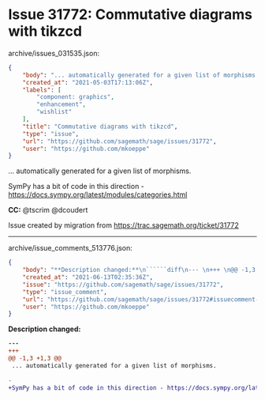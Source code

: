 # Issue 31772: Commutative diagrams with tikzcd

archive/issues_031535.json:
```json
{
    "body": "... automatically generated for a given list of morphisms.\n\nSymPy has a bit of code in this direction - https://docs.sympy.org/latest/modules/categories.html\n\n**CC:**  @tscrim @dcoudert\n\nIssue created by migration from https://trac.sagemath.org/ticket/31772\n\n",
    "created_at": "2021-05-03T17:13:06Z",
    "labels": [
        "component: graphics",
        "enhancement",
        "wishlist"
    ],
    "title": "Commutative diagrams with tikzcd",
    "type": "issue",
    "url": "https://github.com/sagemath/sage/issues/31772",
    "user": "https://github.com/mkoeppe"
}
```
... automatically generated for a given list of morphisms.

SymPy has a bit of code in this direction - https://docs.sympy.org/latest/modules/categories.html

**CC:**  @tscrim @dcoudert

Issue created by migration from https://trac.sagemath.org/ticket/31772





---

archive/issue_comments_513776.json:
```json
{
    "body": "**Description changed:**\n``````diff\n--- \n+++ \n@@ -1,3 +1,3 @@\n ... automatically generated for a given list of morphisms.\n \n-\n+SymPy has a bit of code in this direction - https://docs.sympy.org/latest/modules/categories.html\n``````\n",
    "created_at": "2021-06-13T02:35:36Z",
    "issue": "https://github.com/sagemath/sage/issues/31772",
    "type": "issue_comment",
    "url": "https://github.com/sagemath/sage/issues/31772#issuecomment-513776",
    "user": "https://github.com/mkoeppe"
}
```

**Description changed:**
``````diff
--- 
+++ 
@@ -1,3 +1,3 @@
 ... automatically generated for a given list of morphisms.
 
-
+SymPy has a bit of code in this direction - https://docs.sympy.org/latest/modules/categories.html
``````

